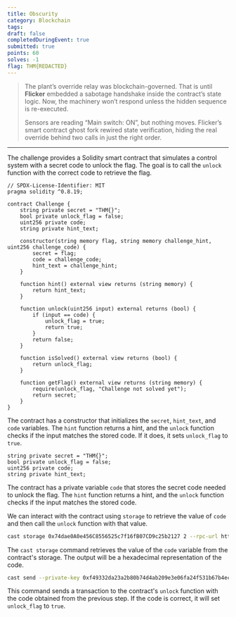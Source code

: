 ```yaml
---
title: Obscurity
category: Blockchain
tags: 
draft: false
completedDuringEvent: true
submitted: true
points: 60
solves: -1
flag: THM{REDACTED}
---
```

> The plant’s override relay was blockchain-governed. That is until **Flicker** embedded a sabotage handshake inside the contract’s state logic. Now, the machinery won’t respond unless the hidden sequence is re-executed.
>
> Sensors are reading “Main switch: ON”, but nothing moves. Flicker’s smart contract ghost fork rewired state verification, hiding the real override behind two calls in just the right order.

---

The challenge provides a Solidity smart contract that simulates a control system with a secret code to unlock the flag. The goal is to call the `unlock` function with the correct code to retrieve the flag.

```solidity
// SPDX-License-Identifier: MIT
pragma solidity ^0.8.19;

contract Challenge {
    string private secret = "THM{}";
    bool private unlock_flag = false;
    uint256 private code;
    string private hint_text;
    
    constructor(string memory flag, string memory challenge_hint, uint256 challenge_code) {
        secret = flag;
        code = challenge_code;
        hint_text = challenge_hint;
    }
    
    function hint() external view returns (string memory) {
        return hint_text;
    }
    
    function unlock(uint256 input) external returns (bool) {
        if (input == code) {
            unlock_flag = true;
            return true;
        }
        return false;
    }
    
    function isSolved() external view returns (bool) {
        return unlock_flag;
    }
    
    function getFlag() external view returns (string memory) {
        require(unlock_flag, "Challenge not solved yet");
        return secret;
    }
}
```

The contract has a constructor that initializes the `secret`, `hint_text`, and `code` variables. The `hint` function returns a hint, and the `unlock` function checks if the input matches the stored code. If it does, it sets `unlock_flag` to `true`.

```solidity
string private secret = "THM{}";
bool private unlock_flag = false;
uint256 private code;
string private hint_text;
```

The contract has a private variable `code` that stores the secret code needed to unlock the flag. The `hint` function returns a hint, and the `unlock` function checks if the input matches the stored code.

We can interact with the contract using `storage` to retrieve the value of `code` and then call the `unlock` function with that value.

```sh
cast storage 0x74dae0A0e456C8556525c7f16fB07CD9c25b2127 2 --rpc-url http://10.10.141.226:8545
```

The `cast storage` command retrieves the value of the `code` variable from the contract's storage. The output will be a hexadecimal representation of the code.

```sh
cast send --private-key 0xf49332da23a2b80b74d4ab209e3e06fa24f531b67b4ece1e188ad64b269ffa6a --rpc-url http://10.10.141.226:8545 0x74dae0A0e456C8556525c7f16fB07CD9c25b2127 --legacy "unlock(6778)"
```

This command sends a transaction to the contract's `unlock` function with the code obtained from the previous step. If the code is correct, it will set `unlock_flag` to `true`.
